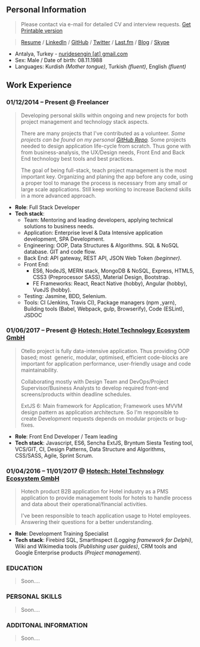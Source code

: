 ## Personal Information
> Please contact via e-mail for detailed CV and interview requests. [Get Printable version](https://drive.google.com/file/d/1g5DZwCJOWImNtnyn9ySI1EjjdR374DA9/view?usp=sharing)

> [Resume](https://nuri-engin.github.io/resume/) / [LinkedIn](https://www.linkedin.com/in/nurullahengin/) / [GitHub](https://github.com/nuri-engin) / [Twitter](https://twitter.com/uzakkultur) / [Last.fm](https://www.last.fm/user/uzakkultur) / [Blog](http://uzakkultur.blogspot.com) / [Skype](nuridesengin) 

- Antalya, Turkey - [nuridesengin [at] gmail.com](mailto:nuridesengin@gmail.com)
- Sex: Male / Date of birth: 08.11.1988
- Languages: Kurdish _(Mother tongue)_, Turkish _(fluent)_, English _(fluent)_

## Work Experience
### 01/12/2014 – Present @ Freelancer
> Developing personal skills within ongoing and new projects for both project management and technology stack aspects. 
>
> There are many projects that I've contributed as a volunteer. *Some projects can be found on my personal [GitHub Repo](https://github.com/nuri-engin).* Some projects needed to design application life-cycle from scratch. Thus gone with from business-analysis, the UX/Design needs, Front End and Back End technology best tools and best practices.
>
> The goal of being full-stack, teach project management is the most important key. Organizing and planing the app before any code, using a proper tool to manage the process is necessary from any small or large scale applications. Still keep working to increase Backend skills in a more advanced approach.

- **Role**: Full Stack Developer
- **Tech stack**:
    - Team: Mentoring and leading developers, applying technical solutions to business needs. 
    - Application: Enterprise level & Data Intensive application development, SPA Development.  
    - Engineering: OOP, Data Structures & Algorithms. SQL & NoSQL database. GIT and code flow. 
    - Back End: API gateway, REST API, JSON Web Token _(beginner)_.
    - Front End: 
        - ES6, NodeJS, MERN stack, MongoDB & NoSQL, Express, HTML5, CSS3 (Preprocessor SASS), Material Design, Bootstrap.
        - FE Frameworks: React, React Native (hobby), Angular (hobby), VueJS (hobby).
    - Testing: Jasmine, BDD, Selenium.  
    - Tools: CI (Jenkins, Travis CI), Package managers (npm ,yarn), Building tools (Babel, Webpack, gulp, Browserify), Code (ESLint), JSDOC 


### 01/06/2017 – Present @ [Hotech: Hotel Technology Ecosystem GmbH](https://www.hotech.com.tr/)
> Otello project is fully data-intensive application. Thus providing OOP based; most  generic, modular, optimised, efficient code-blocks are important for application performance, user-friendly usage and code maintainability. 
>
> Collaborating mostly with Design Team and DevOps/Project Supervisor/Business Analysts to develop required front-end screens/products within deadline schedules.
>
> ExtJS 6: Main framework for Application; Framework uses MVVM design pattern as application architecture. So I'm responsible to create Development requests depends on modular projects or bug-fixes.  

- **Role**: Front End Developer / Team leading
- **Tech stack**: Javascript, ES6, Sencha ExtJS, Bryntum Siesta Testing tool, VCS/GIT, CI, Design Patterns, Data Structure and Algorithms, CSS/SASS, Agile, Sprint Scrum.

### 01/04/2016 – 11/01/2017 @ [Hotech: Hotel Technology Ecosystem GmbH](https://www.hotech.com.tr/)
> Hotech product B2B application for Hotel industry as a PMS application to provide management tools for hotels to handle process and data about their operational/financial activities. 
>
> I've been responsible to teach application usage to Hotel employees. Answering their questions for a better understanding.
>
- **Role**: Development Training Specialist
- **Tech stack**: Firebird SQL, SmartInspect _(Logging framework for Delphi)_, Wiki and Wikimedia tools _(Publishing user guides)_, CRM tools and Google Enterprise products _(Project management)_.

### EDUCATION
> Soon....

### PERSONAL SKILLS
> Soon....

### ADDITONAL INFORMATION
> Soon....

